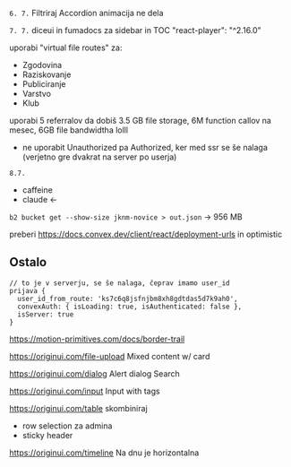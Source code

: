 `6. 7.`
Filtriraj Accordion animacija ne dela

`7. 7.`
diceui in fumadocs za sidebar in TOC
"react-player": "^2.16.0"

uporabi "virtual file routes" za:

- Zgodovina
- Raziskovanje
- Publiciranje
- Varstvo
- Klub

uporabi 5 referralov da dobiš 3.5 GB file storage, 6M function callov na mesec, 6GB file bandwidtha lolll

- ne uporabit Unauthorized pa Authorized, ker med ssr se še nalaga (verjetno gre dvakrat na server po userja)

`8.7.`
[](https://tweakcn.com/editor/theme)

- caffeine
- claude <-

`b2 bucket get --show-size jknm-novice > out.json` -> 956 MB

preberi https://docs.convex.dev/client/react/deployment-urls in optimistic

## Ostalo

```
// to je v serverju, se še nalaga, čeprav imamo user_id
prijava {
  user_id_from_route: 'ks7c6q8jsfnjbm8xh8gdtdas5d7k9ah0',
  convexAuth: { isLoading: true, isAuthenticated: false },
  isServer: true
}
```

https://motion-primitives.com/docs/border-trail

https://originui.com/file-upload
Mixed content w/ card

https://originui.com/dialog
Alert dialog
Search

https://originui.com/input
Input with tags

https://originui.com/table
skombiniraj

- row selection za admina
- sticky header

https://originui.com/timeline
Na dnu je horizontalna
